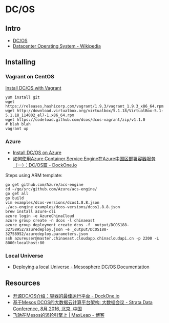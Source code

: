 # DC/OS


## Intro

- [DC/OS](https://dcos.io/)
- [Datacenter Operating System - Wikipedia](https://en.wikipedia.org/wiki/Datacenter_Operating_System)


## Installing

### Vagrant on CentOS

[Install DC/OS with Vagrant](https://dcos.io/docs/1.8/administration/installing/local/)

    yum install git
    wget https://releases.hashicorp.com/vagrant/1.9.3/vagrant_1.9.3_x86_64.rpm
    wget http://download.virtualbox.org/virtualbox/5.1.18/VirtualBox-5.1-5.1.18_114002_el7-1.x86_64.rpm
    wget https://codeload.github.com/dcos/dcos-vagrant/zip/v1.1.0
    # blah blah
    vagrant up

### Azure

- [Install DC/OS on Azure](https://dcos.io/docs/1.8/administration/installing/cloud/azure/)
- [如何使用Azure Container Service Engine在Azure中国区部署容器服务（一）：DC/OS篇 - DockOne.io](http://dockone.io/article/1854)

Steps using ARM template:

    go get github.com/Azure/acs-engine
    cd ~/go/src/github.com/Azure/acs-engine/
    go get all
    go build
    vim examples/dcos-versions/dcos1.8.8.json
    ./acs-engine examples/dcos-versions/dcos1.8.8.json
    brew install azure-cli
    azure login -e AzureChinaCloud
    azure group create -n dcos -l chinaeast
    azure group deployment create dcos -f _output/DCOS188-32758952/azuredeploy.json -e _output/DCOS188-32758952/azuredeploy.parameters.json
    ssh azureuser@master.chinaeast.cloudapp.chinacloudapi.cn -p 2200 -L 8000:localhost:80

### Local Universe

- [Deploying a local Universe - Mesosphere DC/OS Documentation](https://docs.mesosphere.com/1.8/administration/installing/deploying-a-local-dcos-universe/)


## Resources

- [开源DC/OS介绍：容器的最佳运行平台 - DockOne.io](http://dockone.io/article/1231)
- [基于Mesos DCOS的大数据云计算平台架构: 大数据会议 - Strata Data Conference, 8月 2016, 北京, 中国](https://strata.oreilly.com.cn/hadoop-big-data-cn/public/schedule/detail/52459)
- [飞驰在Mesos的涡轮引擎上 | MaxLeap - 博客](https://blog.maxleap.cn/archives/1050)
